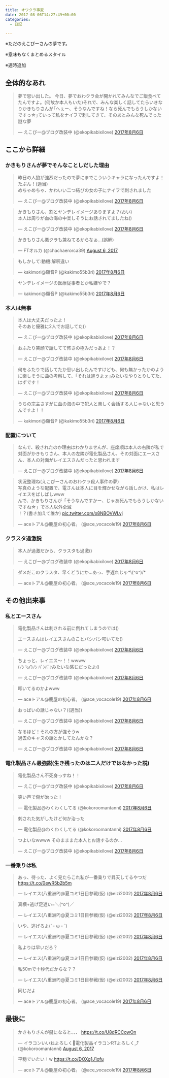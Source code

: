 ```yaml
---
title: オワクラ事変
date: 2017-08-06T14:27:49+00:00
categories:
  - 日記

---
```

※ただのえこぴーさんの夢です。

※意味もなくまとめるスタイル

※適時追加

## 全体的なあれ

<blockquote class="twitter-tweet" data-lang="ja">
  <p dir="ltr" lang="ja">
    夢で思い出した。 今日、夢でおわクラ会が開かれてみんなでご飯食べてたんですよ。(何故か本人もいた)それで、みんな楽しく話してたらいきなりかきもりさんが｢へぇー、そうなんですね！なら死んでもらうしかないですっ☆｣ていって私をナイフで刺してきて、そのあとみんな死んでった謎な夢
  </p>
  
  <p>
    — えこぴー@ブログ改装中 (@ekopikabixilove) <a href="https://twitter.com/ekopikabixilove/status/894192884966084608">2017年8月6日</a>
  </p>
</blockquote>

## ここから詳細

### かきもりさんが夢でそんなことしだした理由

<blockquote class="twitter-tweet" data-lang="ja">
  <p dir="ltr" lang="ja">
    昨日の人狼が強烈だったので夢にまでこういうキャラになったんですよ！たぶん！(適当)<br /> めちゃめちゃ、かわいい二つ結びの女の子にナイフで刺されました
  </p>
  
  <p>
    — えこぴー@ブログ改装中 (@ekopikabixilove) <a href="https://twitter.com/ekopikabixilove/status/894193773474848769">2017年8月6日</a>
  </p>
</blockquote>

<blockquote class="twitter-tweet" data-lang="ja">
  <p dir="ltr" lang="ja">
    かきもりさん、割とヤンデレイメージありますよ？(おい)<br /> 本人は周りが血の海の中楽しそうにお話されてましたね()
  </p>
  
  <p>
    — えこぴー@ブログ改装中 (@ekopikabixilove) <a href="https://twitter.com/ekopikabixilove/status/894195928088719360">2017年8月6日</a>
  </p>
</blockquote>

<blockquote class="twitter-tweet" data-lang="en">
  <p dir="ltr" lang="ja">
    かきもりさん悪クラも兼ねてるからなぁ…(誤解)
  </p>
  
  <p>
    — FTオルカ (@chachaerorca39) <a href="https://twitter.com/chachaerorca39/status/894195835302330368?ref_src=twsrc%5Etfw">August 6, 2017</a>
  </p>
</blockquote>

<blockquote class="twitter-tweet" data-lang="ja">
  <p dir="ltr" lang="ja">
    もしかして:動機:解釈違い
  </p>
  
  <p>
    — kakimori@願音P (@kakimo55b3ri) <a href="https://twitter.com/kakimo55b3ri/status/894197170005344256">2017年8月6日</a>
  </p>
</blockquote>

<blockquote class="twitter-tweet" data-lang="ja">
  <p dir="ltr" lang="ja">
    ヤンデレイメージの医療従事者とか私嫌やで？
  </p>
  
  <p>
    — kakimori@願音P (@kakimo55b3ri) <a href="https://twitter.com/kakimo55b3ri/status/894196857424953344">2017年8月6日</a>
  </p>
</blockquote>

### 本人は無事

<blockquote class="twitter-tweet" data-lang="ja">
  <p dir="ltr" lang="ja">
    本人は大丈夫だったよ！<br /> そのあと優雅に2人でお話してた()
  </p>
  
  <p>
    — えこぴー@ブログ改装中 (@ekopikabixilove) <a href="https://twitter.com/ekopikabixilove/status/894194137339052032">2017年8月6日</a>
  </p>
</blockquote>

<blockquote class="twitter-tweet" data-conversation="none" data-lang="ja">
  <p dir="ltr" lang="ja">
    おふたり笑顔で話してて怖さの極みだっあよ！？
  </p>
  
  <p>
    — えこぴー@ブログ改装中 (@ekopikabixilove) <a href="https://twitter.com/ekopikabixilove/status/894195175215333380">2017年8月6日</a>
  </p>
</blockquote>

<blockquote class="twitter-tweet" data-conversation="none" data-lang="ja">
  <p dir="ltr" lang="ja">
    何をふたりで話してたか思い出したんですけども、何も無かったかのように楽しそうに曲の考察して、｢それは違うよォ｣みたいなやりとりしてた、はずです！
  </p>
  
  <p>
    — えこぴー@ブログ改装中 (@ekopikabixilove) <a href="https://twitter.com/ekopikabixilove/status/894197017039085569">2017年8月6日</a>
  </p>
</blockquote>

<blockquote class="twitter-tweet" data-lang="ja">
  <p dir="ltr" lang="ja">
    うちの宗主さすがに血の海の中で犯人と楽しく会話する人じゃないと思うんですよ！！
  </p>
  
  <p>
    — kakimori@願音P (@kakimo55b3ri) <a href="https://twitter.com/kakimo55b3ri/status/894196526846693376">2017年8月6日</a>
  </p>
</blockquote>

### 配置について

<blockquote class="twitter-tweet" data-conversation="none" data-lang="ja">
  <p dir="ltr" lang="ja">
    なんで、殺されたのか理由はわかりませんが、座席順は本人の右隣が私で対面がかきもりさん、本人の左隣が電化製品さん、その対面にエースさん、本人の対面がレイエスさんだったと思われます
  </p>
  
  <p>
    — えこぴー@ブログ改装中 (@ekopikabixilove) <a href="https://twitter.com/ekopikabixilove/status/894194855529676802">2017年8月6日</a>
  </p>
</blockquote>

<blockquote class="twitter-tweet" data-lang="ja">
  <p dir="ltr" lang="ja">
    状況整理ね(えこぴーさんのおわクラ殺人事件の夢)<br /> 写真のような配置で、電さんは本人に目を輝かせながら話しかけ、私はレイエスをばしばしwww<br /> んで、かきもりさんが「そうなんですかー、じゃあ死んでもらうしかないですね☆」で本人以外全滅<br /> ！？(書き加えて誰か) <a href="https://t.co/x8NBOVWLvj">pic.twitter.com/x8NBOVWLvj</a>
  </p>
  
  <p>
    — aceトアル@鹿屋の初心者。 (@ace_vocacole19) <a href="https://twitter.com/ace_vocacole19/status/894197690115907585">2017年8月6日</a>
  </p>
</blockquote>

### クラスタ過激説

<blockquote class="twitter-tweet" data-lang="ja">
  <p dir="ltr" lang="ja">
    本人が過激だから、クラスタも過激()
  </p>
  
  <p>
    — えこぴー@ブログ改装中 (@ekopikabixilove) <a href="https://twitter.com/ekopikabixilove/status/894197370761527296">2017年8月6日</a>
  </p>
</blockquote>

<blockquote class="twitter-tweet" data-lang="ja">
  <p dir="ltr" lang="ja">
    ダメだこのクラスタ、早くどうにか&#8230;あっ、手遅れじゃ*\(^o^)/*
  </p>
  
  <p>
    — aceトアル@鹿屋の初心者。 (@ace_vocacole19) <a href="https://twitter.com/ace_vocacole19/status/894199097992790017">2017年8月6日</a>
  </p>
</blockquote>

## その他出来事

### 私とエースさん

<blockquote class="twitter-tweet" data-conversation="none" data-lang="ja">
  <p dir="ltr" lang="ja">
    電化製品さんは刺される前に倒れてしまうのでは()
  </p>
  
  <p>
    エースさんはレイエスさんのことバシバシ叩いてた()
  </p>
  
  <p>
    — えこぴー@ブログ改装中 (@ekopikabixilove) <a href="https://twitter.com/ekopikabixilove/status/894196429136187392">2017年8月6日</a>
  </p>
</blockquote>

<blockquote class="twitter-tweet" data-lang="ja">
  <p dir="ltr" lang="ja">
    ちょっと、レイエス〜！！wwww<br /> (ﾉｼ &#8216;ω&#8217;)ﾉｼ ﾊﾞﾝﾊﾞﾝみたいな感じだったよ()
  </p>
  
  <p>
    — えこぴー@ブログ改装中 (@ekopikabixilove) <a href="https://twitter.com/ekopikabixilove/status/894197156470325249">2017年8月6日</a>
  </p>
</blockquote>

<blockquote class="twitter-tweet" data-lang="ja">
  <p dir="ltr" lang="ja">
    叩いてるのかよwww
  </p>
  
  <p>
    — aceトアル@鹿屋の初心者。 (@ace_vocacole19) <a href="https://twitter.com/ace_vocacole19/status/894196982599766016">2017年8月6日</a>
  </p>
</blockquote>

<blockquote class="twitter-tweet" data-lang="ja">
  <p dir="ltr" lang="ja">
    おっぱいの話じゃない？((適当))
  </p>
  
  <p>
    — えこぴー@ブログ改装中 (@ekopikabixilove) <a href="https://twitter.com/ekopikabixilove/status/894199337013592064">2017年8月6日</a>
  </p>
</blockquote>

<blockquote class="twitter-tweet" data-lang="ja">
  <p dir="ltr" lang="ja">
    なるほど！それの方が強そうw<br /> 過去のキャスの話とかしてたんかな？
  </p>
  
  <p>
    — えこぴー@ブログ改装中 (@ekopikabixilove) <a href="https://twitter.com/ekopikabixilove/status/894200161512980481">2017年8月6日</a>
  </p>
</blockquote>

### 電化製品さん最強説(生き残ったのは二人だけではなかった説)

<blockquote class="twitter-tweet" data-lang="ja">
  <p dir="ltr" lang="ja">
    電化製品さん不死身っすね！！
  </p>
  
  <p>
    — えこぴー@ブログ改装中 (@ekopikabixilove) <a href="https://twitter.com/ekopikabixilove/status/894196509700349954">2017年8月6日</a>
  </p>
</blockquote>

<blockquote class="twitter-tweet" data-lang="ja">
  <p dir="ltr" lang="ja">
    笑い声で傷が治った！
  </p>
  
  <p>
    — 電化製品@わくわくしてる (@kokoroomantanni) <a href="https://twitter.com/kokoroomantanni/status/894196591376048128">2017年8月6日</a>
  </p>
</blockquote>

<blockquote class="twitter-tweet" data-lang="ja">
  <p dir="ltr" lang="ja">
    刺された気がしたけど何か治った
  </p>
  
  <p>
    — 電化製品@わくわくしてる (@kokoroomantanni) <a href="https://twitter.com/kokoroomantanni/status/894198662682755072">2017年8月6日</a>
  </p>
</blockquote>

<blockquote class="twitter-tweet" data-conversation="none" data-lang="ja">
  <p dir="ltr" lang="ja">
    つよいなwwww そのまままた本人とお話するのか…
  </p>
  
  <p>
    — えこぴー@ブログ改装中 (@ekopikabixilove) <a href="https://twitter.com/ekopikabixilove/status/894199662579662849">2017年8月6日</a>
  </p>
</blockquote>

### 一番乗りは私

<blockquote class="twitter-tweet" data-lang="ja">
  <p dir="ltr" lang="ja">
    あっ、待った、よく見たらこれ私が一番乗りで昇天してるやつだ<a href="https://t.co/0ewR5b2b5m">https://t.co/0ewR5b2b5m</a>
  </p>
  
  <p>
    — レイエス(八重洲P)@夏コミ1日目参戦(仮) (@eizi2002) <a href="https://twitter.com/eizi2002/status/894196874487275521">2017年8月6日</a>
  </p>
</blockquote>

<blockquote class="twitter-tweet" data-lang="ja">
  <p dir="ltr" lang="ja">
    真横+逃げ足遅い=＼(^o^)／
  </p>
  
  <p>
    — レイエス(八重洲P)@夏コミ1日目参戦(仮) (@eizi2002) <a href="https://twitter.com/eizi2002/status/894197257360130049">2017年8月6日</a>
  </p>
</blockquote>

<blockquote class="twitter-tweet" data-lang="ja">
  <p dir="ltr" lang="ja">
    いや、逃げろよ(’・ω・`)
  </p>
  
  <p>
    — レイエス(八重洲P)@夏コミ1日目参戦(仮) (@eizi2002) <a href="https://twitter.com/eizi2002/status/894198056626798592">2017年8月6日</a>
  </p>
</blockquote>

<blockquote class="twitter-tweet" data-lang="ja">
  <p dir="ltr" lang="ja">
    私よりは早いだろ？
  </p>
  
  <p>
    — レイエス(八重洲P)@夏コミ1日目参戦(仮) (@eizi2002) <a href="https://twitter.com/eizi2002/status/894198343978541060">2017年8月6日</a>
  </p>
</blockquote>

<blockquote class="twitter-tweet" data-lang="ja">
  <p dir="ltr" lang="ja">
    私50mで十秒代だからな？？
  </p>
  
  <p>
    — レイエス(八重洲P)@夏コミ1日目参戦(仮) (@eizi2002) <a href="https://twitter.com/eizi2002/status/894199150480248833">2017年8月6日</a>
  </p>
</blockquote>

<blockquote class="twitter-tweet" data-lang="ja">
  <p dir="ltr" lang="ja">
    同じだよ
  </p>
  
  <p>
    — aceトアル@鹿屋の初心者。 (@ace_vocacole19) <a href="https://twitter.com/ace_vocacole19/status/894199197867442176">2017年8月6日</a>
  </p>
</blockquote>

## 最後に

<blockquote class="twitter-tweet" data-lang="en"><p lang="ja" dir="ltr">かきもりさんが鍵になると、、、 <a href="https://t.co/U8dRCCowOn">https://t.co/U8dRCCowOn</a></p>&mdash; イラコンいいねよろしく💓電化製品イラコンRTよろしく⤴ (@kokoroomantanni) <a href="https://twitter.com/kokoroomantanni/status/894199143966449664?ref_src=twsrc%5Etfw">August 6, 2017</a></blockquote>
<script async src="https://platform.twitter.com/widgets.js" charset="utf-8"></script>


<blockquote class="twitter-tweet" data-lang="ja">
  <p dir="ltr" lang="ja">
    平穏でいたい！w <a href="https://t.co/DOXg1J1ofu">https://t.co/DOXg1J1ofu</a>
  </p>
  
  <p>
    — aceトアル@鹿屋の初心者。 (@ace_vocacole19) <a href="https://twitter.com/ace_vocacole19/status/894201388325937153">2017年8月6日</a>
  </p>
</blockquote>